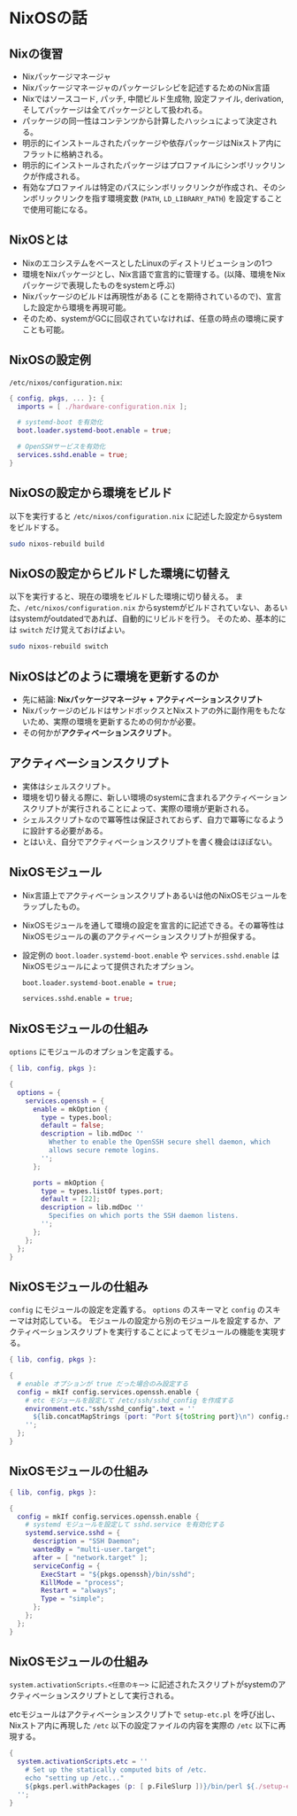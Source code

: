 <!-- headingDivider: 2 -->

# NixOSの話

## Nixの復習

- Nixパッケージマネージャ
- Nixパッケージマネージャのパッケージレシピを記述するためのNix言語
- Nixではソースコード, パッチ, 中間ビルド生成物, 設定ファイル, derivation, そしてパッケージは全てパッケージとして扱われる。
- パッケージの同一性はコンテンツから計算したハッシュによって決定される。
- 明示的にインストールされたパッケージや依存パッケージはNixストア内にフラットに格納される。
- 明示的にインストールされたパッケージはプロファイルにシンボリックリンクが作成される。
- 有効なプロファイルは特定のパスにシンボリックリンクが作成され、そのシンボリックリンクを指す環境変数 (`PATH`, `LD_LIBRARY_PATH`) を設定することで使用可能になる。

## NixOSとは

- NixのエコシステムをベースとしたLinuxのディストリビューションの1つ
- 環境をNixパッケージとし、Nix言語で宣言的に管理する。(以降、環境をNixパッケージで表現したものをsystemと呼ぶ)
- Nixパッケージのビルドは再現性がある (ことを期待されているので)、宣言した設定から環境を再現可能。
- そのため、systemがGCに回収されていなければ、任意の時点の環境に戻すことも可能。

## NixOSの設定例

`/etc/nixos/configuration.nix`:

```nix
{ config, pkgs, ... }: {
  imports = [ ./hardware-configuration.nix ];

  # systemd-boot を有効化
  boot.loader.systemd-boot.enable = true;

  # OpenSSHサービスを有効化
  services.sshd.enable = true;
}
```

## NixOSの設定から環境をビルド

以下を実行すると `/etc/nixos/configuration.nix` に記述した設定からsystemをビルドする。

```sh
sudo nixos-rebuild build
```

## NixOSの設定からビルドした環境に切替え

以下を実行すると、現在の環境をビルドした環境に切り替える。
また、`/etc/nixos/configuration.nix` からsystemがビルドされていない、あるいはsystemがoutdatedであれば、自動的にリビルドを行う。
そのため、基本的には `switch` だけ覚えておけばよい。

```sh
sudo nixos-rebuild switch
```

<!-- TODO: `nixos-rebuild switch` の実行例 -->
<!-- TODO: OpenSSHサービスが起動しているかの確認 -->

## NixOSはどのように環境を更新するのか

- 先に結論: **Nixパッケージマネージャ + アクティベーションスクリプト**
- NixパッケージのビルドはサンドボックスとNixストアの外に副作用をもたないため、実際の環境を更新するための何かが必要。
- その何かが**アクティベーションスクリプト**。

## アクティベーションスクリプト

- 実体はシェルスクリプト。
- 環境を切り替える際に、新しい環境のsystemに含まれるアクティベーションスクリプトが実行されることによって、実際の環境が更新される。
- シェルスクリプトなので冪等性は保証されておらず、自力で冪等になるように設計する必要がある。
- とはいえ、自分でアクティベーションスクリプトを書く機会はほぼない。

## NixOSモジュール

- Nix言語上でアクティベーションスクリプトあるいは他のNixOSモジュールをラップしたもの。
- NixOSモジュールを通して環境の設定を宣言的に記述できる。その冪等性はNixOSモジュールの裏のアクティベーションスクリプトが担保する。
- 設定例の `boot.loader.systemd-boot.enable` や `services.sshd.enable` はNixOSモジュールによって提供されたオプション。

  ```nix
  boot.loader.systemd-boot.enable = true;
  ```

  ```nix
  services.sshd.enable = true;
  ```

## NixOSモジュールの仕組み

`options` にモジュールのオプションを定義する。


```nix
{ lib, config, pkgs }:

{
  options = {
    services.openssh = {
      enable = mkOption {
        type = types.bool;
        default = false;
        description = lib.mdDoc ''
          Whether to enable the OpenSSH secure shell daemon, which
          allows secure remote logins.
        '';
      };

      ports = mkOption {
        type = types.listOf types.port;
        default = [22];
        description = lib.mdDoc ''
          Specifies on which ports the SSH daemon listens.
        '';
      };
    };
  };
}
```

## NixOSモジュールの仕組み

`config` にモジュールの設定を定義する。
`options` のスキーマと `config` のスキーマは対応している。
モジュールの設定から別のモジュールを設定するか、アクティベーションスクリプトを実行することによってモジュールの機能を実現する。

```nix
{ lib, config, pkgs }:

{
  # enable オプションが true だった場合のみ設定する
  config = mkIf config.services.openssh.enable {
    # etc モジュールを設定して /etc/ssh/sshd_config を作成する
    environment.etc."ssh/sshd_config".text = ''
      ${lib.concatMapStrings (port: "Port ${toString port}\n") config.services.openssh.ports}
    '';
  };
}
```

## NixOSモジュールの仕組み

```nix
{ lib, config, pkgs }:

{
  config = mkIf config.services.openssh.enable {
    # systemd モジュールを設定して sshd.service を有効化する
    systemd.service.sshd = {
      description = "SSH Daemon";
      wantedBy = "multi-user.target";
      after = [ "network.target" ];
      serviceConfig = {
        ExecStart = "${pkgs.openssh}/bin/sshd";
        KillMode = "process";
        Restart = "always";
        Type = "simple";
      };
    };
  };
}
```

## NixOSモジュールの仕組み

`system.activationScripts.<任意のキー>` に記述されたスクリプトがsystemのアクティベーションスクリプトとして実行される。

etcモジュールはアクティベーションスクリプトで `setup-etc.pl` を呼び出し、Nixストア内に再現した `/etc` 以下の設定ファイルの内容を実際の `/etc` 以下に再現する。

```nix
{
  system.activationScripts.etc = ''
    # Set up the statically computed bits of /etc.
    echo "setting up /etc..."
    ${pkgs.perl.withPackages (p: [ p.FileSlurp ])}/bin/perl ${./setup-etc.pl} ${etc}/etc
  '';
}
```
